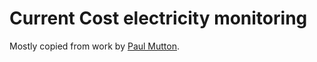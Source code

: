 Current Cost electricity monitoring
===================================

Mostly copied from work by [Paul Mutton](http://www.jibble.org/currentcost/).
